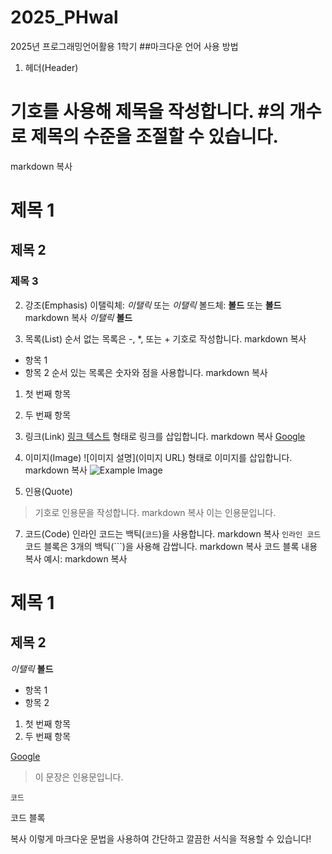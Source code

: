 # 2025_PHwal
2025년 프로그래밍언어활용 1학기
##마크다운 언어 사용 방법

1. 헤더(Header)
# 기호를 사용해 제목을 작성합니다. #의 개수로 제목의 수준을 조절할 수 있습니다.
markdown
복사
# 제목 1
## 제목 2
### 제목 3

2. 강조(Emphasis)
이탤릭체: *이탤릭* 또는 _이탤릭_
볼드체: **볼드** 또는 __볼드__
markdown
복사
*이탤릭*
**볼드**

3. 목록(List)
순서 없는 목록은 -, *, 또는 + 기호로 작성합니다.
markdown
복사
- 항목 1
- 항목 2
순서 있는 목록은 숫자와 점을 사용합니다.
markdown
복사
1. 첫 번째 항목
2. 두 번째 항목
4. 링크(Link)
[링크 텍스트](URL) 형태로 링크를 삽입합니다.
markdown
복사
[Google](https://www.google.com)

5. 이미지(Image)
![이미지 설명](이미지 URL) 형태로 이미지를 삽입합니다.
markdown
복사
![Example Image](https://example.com/image.jpg)

6. 인용(Quote)
> 기호로 인용문을 작성합니다.
markdown
복사
> 이는 인용문입니다.

7. 코드(Code)
인라인 코드는 백틱(`코드`)을 사용합니다.
markdown
복사
`인라인 코드`
코드 블록은 3개의 백틱(```)을 사용해 감쌉니다.
markdown
복사
코드 블록 내용
복사
예시:
markdown
복사
# 제목 1
## 제목 2

*이탤릭* **볼드**

- 항목 1
- 항목 2

1. 첫 번째 항목
2. 두 번째 항목

[Google](https://www.google.com)

> 이 문장은 인용문입니다.

`코드`

코드 블록

복사
이렇게 마크다운 문법을 사용하여 간단하고 깔끔한 서식을 적용할 수 있습니다!
